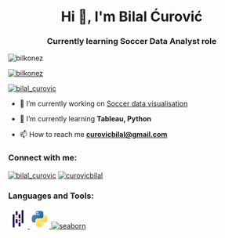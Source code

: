 <h1 align="center">Hi 👋, I'm Bilal Ćurović</h1>
<h3 align="center">Currently learning Soccer Data Analyst role</h3>

<p align="left"> <img src="https://komarev.com/ghpvc/?username=bilkonez&label=Profile%20views&color=0e75b6&style=flat" alt="bilkonez" /> </p>

<p align="left"> <a href="https://github.com/ryo-ma/github-profile-trophy"><img src="https://github-profile-trophy.vercel.app/?username=bilkonez" alt="bilkonez" /></a> </p>

<p align="left"> <a href="https://twitter.com/bilal_curovic" target="blank"><img src="https://img.shields.io/twitter/follow/bilal_curovic?logo=twitter&style=for-the-badge" alt="bilal_curovic" /></a> </p>

- 🔭 I’m currently working on [Soccer data visualisation](https://github.com/bilkonez/starting-analytics)

- 🌱 I’m currently learning **Tableau, Python**

- 📫 How to reach me **curovicbilal@gmail.com**

<h3 align="left">Connect with me:</h3>
<p align="left">
<a href="https://twitter.com/bilal_curovic" target="blank"><img align="center" src="https://raw.githubusercontent.com/rahuldkjain/github-profile-readme-generator/master/src/images/icons/Social/twitter.svg" alt="bilal_curovic" height="30" width="40" /></a>
<a href="https://instagram.com/curovicbilal" target="blank"><img align="center" src="https://raw.githubusercontent.com/rahuldkjain/github-profile-readme-generator/master/src/images/icons/Social/instagram.svg" alt="curovicbilal" height="30" width="40" /></a>
</p>

<h3 align="left">Languages and Tools:</h3>
<p align="left"> <a href="https://pandas.pydata.org/" target="_blank" rel="noreferrer"> <img src="https://raw.githubusercontent.com/devicons/devicon/2ae2a900d2f041da66e950e4d48052658d850630/icons/pandas/pandas-original.svg" alt="pandas" width="40" height="40"/> </a> <a href="https://www.python.org" target="_blank" rel="noreferrer"> <img src="https://raw.githubusercontent.com/devicons/devicon/master/icons/python/python-original.svg" alt="python" width="40" height="40"/> </a> <a href="https://seaborn.pydata.org/" target="_blank" rel="noreferrer"> <img src="https://seaborn.pydata.org/_images/logo-mark-lightbg.svg" alt="seaborn" width="40" height="40"/> </a> </p>
